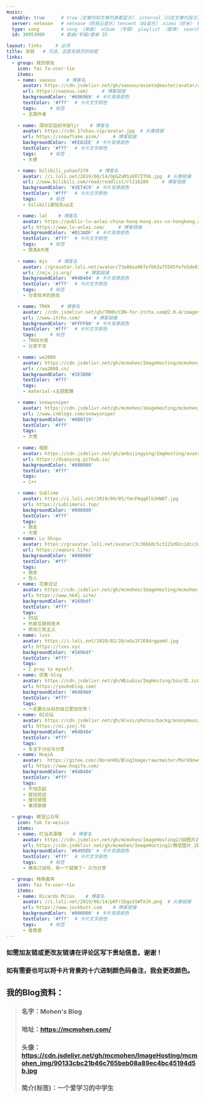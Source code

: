 ```yaml
---
music:
  enable: true      # true（文章内和文章列表都显示） internal（只在文章内显示）
  server: netease   # netease（网易云音乐）tencent（QQ音乐） xiami（虾米） kugou（酷狗）
  type: song        # song （单曲） album （专辑） playlist （歌单） search （搜索）
  id: 30953009      # 歌曲/专辑/歌单 ID

layout: links     # 必须
title: 友链   # 可选，这是友链页的标题
links:
  - group: 我的朋友
    icon: fas fa-user-tie
    items:
    - name: xaoxuu    # 博客名
      avatar: https://cdn.jsdelivr.net/gh/xaoxuu/assets@master/avatar/avatar.png  # 头像链接
      url: https://xaoxuu.com/     # 博客链接
      backgroundColor: '#696969' # 卡片背景颜色
      textColor: '#fff'  # 卡片文字颜色
      tags:     # 标签
      - 主题作者
     
    - name: 深圳实验初中部ljr    # 博客名
      avatar: https://cdn.17shou.vip/avatar.jpg  # 头像链接
      url: https://snowflake.pink/     # 博客链接
      backgroundColor: '#EE82EE' # 卡片背景颜色
      textColor: '#fff'  # 卡片文字颜色
      tags:     # 标签
      - 大佬

    - name: bilibili_yuhao7370    # 博客名
      avatar: //i.loli.net/2019/08/14/OpGZaM1sER7IThb.jpg  # 头像链接
      url: //www.bilibili.com/read/readlist/rl116289     # 博客链接
      backgroundColor: '#3E74C9' # 卡片背景颜色
      textColor: '#fff'  # 卡片文字颜色
      tags:     # 标签
      - bilibili某知名up主

    - name: lal    # 博客名
      avatar: https://public-lu-anlai-china-hong-kong.oss-cn-hongkong.aliyuncs.com/avatar/avatar-128px.jpg  # 头像链接
      url: https://www.lu-anlai.com/     # 博客链接
      backgroundColor: '#013ADF' # 卡片背景颜色
      textColor: '#fff'  # 卡片文字颜色
      tags:     # 标签
      - 提高A大佬
   
    - name: mjx    # 博客名
      avatar: //gravatar.loli.net/avatar/73e86aa96fe7b63a75505fe7e5de81a2?d=identicon&v=1.3.4  # 头像链接
      url: //mjx.js.org/     # 博客链接
      backgroundColor: '#04B404' # 卡片背景颜色
      textColor: '#fff'  # 卡片文字颜色
      tags:     # 标签
      - 分享技术的朋友

    - name: TRHX    # 博客名
      avatar: //cdn.jsdelivr.net/gh/TRHX/CDN-for-itrhx.com@2.0.4/images/trhx.png  # 头像链接
      url: //www.itrhx.com/     # 博客链接
      backgroundColor: '#FFFF00' # 卡片背景颜色
      textColor: '#fff'  # 卡片文字颜色
      tags:     # 标签
      - TRHX大佬
      - 分享干货

    - name: wa2000
      avatar: https://cdn.jsdelivr.net/gh/mcmohen/ImageHosting/mcmohen_imgan94.jpg
      url: //wa2000.cn/
      backgroundColor: '#2E3B0B'
      textColor: '#fff'
      tags:
      - material-x主题配置

    - name: snowysniper
      avatar: https://cdn.jsdelivr.net/gh/mcmohen/ImageHosting/mcmohen_img20190814162800.png
      url: //www.cnblogs.com/snowysniper
      backgroundColor: '#0B0719'
      textColor: '#fff'
      tags:
      - 大佬
      
    - name: 暗影
      avatar: https://cdn.jsdelivr.net/gh/anbujingying/ImgHosting/avatar.jpg
      url: https://dsanying.github.io/
      backgroundColor: '#808080'
      textColor: '#fff'
      tags:
      - C++

    - name: Sublime
      avatar: https://i.loli.net/2019/09/05/YmcPAqg8lb3HWQT.jpg
      url: https://sublimerui.top/
      backgroundColor: '#808000'
      textColor: '#fff'
      tags:
      - 朋友
      - 大佬
    - name: Lu Shuyu
      avatar: https://gravatar.loli.net/avatar/3c366b0c5c3121d92c1dcc2cc8faf32c?d=mp&v=Volantis%20Edition%20(based%20on%201.3.10)
      url: https://aqours.life/
      backgroundColor: '#808000'
      textColor: '#fff'
      tags:
      - 朋友
      - 哲人
    - name: 花葵日记
      avatar: https://cdn.jsdelivr.net/gh/mcmohen/ImageHosting/mcmohen_imgd570170f4f12e1ee829ca0e85a7dffeb77343a.svg
      url: https://www.hkdj.site/
      backgroundColor: '#169bdf'
      textColor: '#fff'
      tags:
      - 95后
      - 热爱互联网技术
      - 崇尚三民主义
    - name: lxxs
      avatar: https://i.loli.net/2020/02/28/wGs1FJE8drgpomU.jpg
      url: https://lxxs.xyz
      backgroundColor: '#169bdf'
      textColor: '#fff'
      tags:
      - I pray to myself.
    - name: 优客-blog
      avatar: https://cdn.jsdelivr.net/gh/Wbiubiu/ImgHosting/biu/优.ico
      url: https://youkeblog.com/
      backgroundColor: '#696969'
      textColor: '#fff'
      tags:
      - 一定要比从前的自己更加优秀！
    - name: OI论坛
      avatar: https://cdn.jsdelivr.net/gh/mlxxs/photos/backg/anonymous/OI.png
      url: https://oi.yzoj.tk
      backgroundColor: '#04B404'
      textColor: '#fff'
      tags:
      - 专注于讨论与分享
    - name: HuqiA
      avatar:  https://gitee.com//BorenHU/BlogImage/raw/master/MarkDown/11.jpg
      url: https://www.huqifa.com/
      backgroundColor: '#04B404'
      textColor: '#fff'
      tags:
      - 不怕念起
      - 就怕觉迟
      - 理可顿悟
      - 事须渐修

  - group: 微信公众号
    icon: fab fa-weixin
    items:
    - name: 叮当资源喵    # 博客名
      avatar: https://cdn.jsdelivr.net/gh/mcmohen/ImageHosting2/QQ图片20200425105353.jpg  # 头像链接
      url: https://cdn.jsdelivr.net/gh/mcmohen/ImageHosting2/微信图片_20200425105506.png    # 博客链接
      backgroundColor: '#6495ED' # 卡片背景颜色
      textColor: '#fff'  # 卡片文字颜色
      tags:     # 标签
      - 佛系订阅号，有一个就够了~ 只为分享

  - group: 特殊嘉宾
    icon: fas fa-user-tie
    items:
    - name: Ricardo Milos    # 博客名
      avatar: //i.loli.net/2019/08/14/pKFr2bgo1SWTXJh.png  # 头像链接
      url: https://www.jockbutt.com    # 博客链接
      backgroundColor: '#000000' # 卡片背景颜色
      textColor: '#fff'  # 卡片文字颜色
      tags:     # 标签
      - 香蕉君
---
```


### 如需加友链或更改友链请在评论区写下贵站信息，谢谢！

### 如有需要也可以将卡片背景的十六进制颜色码备注，我会更改颜色。

## 我的Blog资料：

> ### **名字**：Mohen's Blog
>
> ### **地址**：https://mcmohen.com/
>
> ### **头像**：https://cdn.jsdelivr.net/gh/mcmohen/ImageHosting/mcmohen_img/90133cbc21b46c765beb08a89ec4bc45194d5b.jpg
>
> ### **简介(标签)**：一个爱学习的中学生

<!-- 这里可以写友链页面下方的文字备注，例如自己的友链规范、示例等。 -->